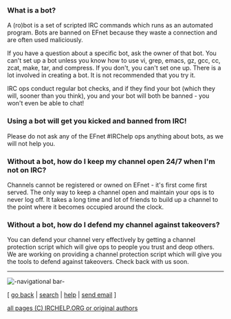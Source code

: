 ### What is a bot?

A (ro)bot is a set of scripted IRC commands which runs as an automated
program. Bots are banned on EFnet because they waste a connection and are
often used maliciously.

If you have a question about a specific bot, ask the owner of that bot. You
can't set up a bot unless you know how to use vi, grep, emacs, gz, gcc, cc,
zcat, make, tar, and compress. If you don't, you can't set one up. There is a
lot involved in creating a bot. It is not recommended that you try it.

IRC ops conduct regular bot checks, and if they find your bot (which they
will, sooner than you think), you and your bot will both be banned - you won't
even be able to chat!

### Using a bot will get you kicked and banned from IRC!

Please do not ask any of the EFnet #IRChelp ops anything about bots, as we
will not help you.

### Without a bot, how do I keep my channel open 24/7 when I'm not on IRC?

Channels cannot be registered or owned on EFnet - it's first come first
served. The only way to keep a channel open and maintain your ops is to never
log off. It takes a long time and lot of friends to build up a channel to the
point where it becomes occupied around the clock.

### Without a bot, how do I defend my channel against takeovers?

You can defend your channel very effectively by getting a channel protection
script which will give ops to people you trust and deop others. We are working
on providing a channel protection script which will give you the tools to
defend against takeovers. Check back with us soon.

* * *

![-navigational bar-](/irchelp/Pix/ihnavbar.gif)

[ [go back](/irchelp/) | [search](/irchelp/search_engine.cgi) |
[help](/irchelp/help.html) | [send email](/irchelp/mail.cgi) ]

[all pages (C) IRCHELP.ORG or original authors](/irchelp/credit.html)

